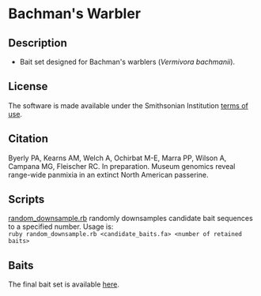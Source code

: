 # Bachman's Warbler  
## Description  
* Bait set designed for Bachman's warblers (*Vermivora bachmanii*).  
## License  
The software is made available under the Smithsonian Institution [terms of use](https://www.si.edu/termsofuse).  
## Citation  
Byerly PA, Kearns AM, Welch A, Ochirbat M-E, Marra PP, Wilson A, Campana MG, Fleischer RC. In preparation. Museum genomics reveal range-wide panmixia in an extinct North American passerine.  
## Scripts  
[random_downsample.rb](random_downsample.rb) randomly downsamples candidate bait sequences to a specified number. Usage is:  
`ruby random_downsample.rb <candidate_baits.fa> <number of retained baits>`  
## Baits  
The final bait set is available [here](bawa_baits.fa).  

